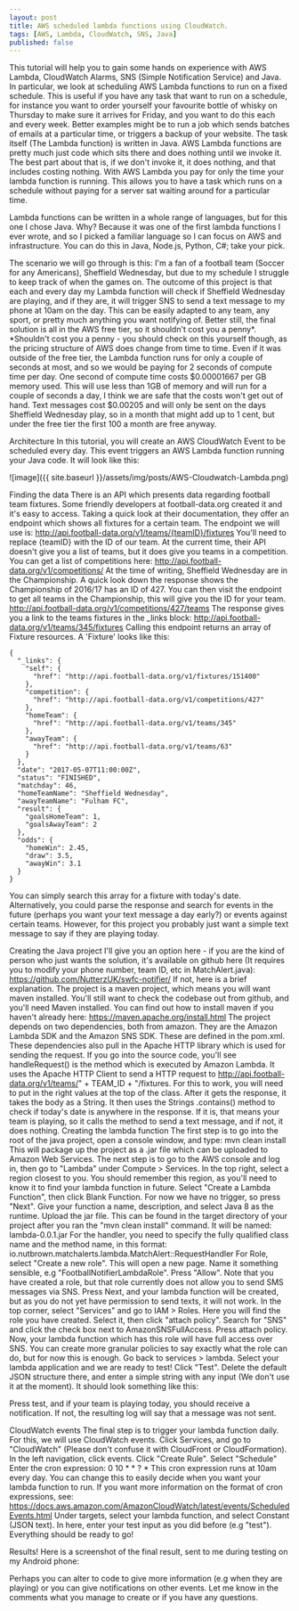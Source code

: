 ```yaml
---
layout: post
title: AWS scheduled lambda functions using CloudWatch.
tags: [AWS, Lambda, CloudWatch, SNS, Java]
published: false
---
```


This tutorial will help you to gain some hands on experience with AWS Lambda, CloudWatch Alarms, SNS (Simple Notification Service) and Java. In particular, we look at scheduling AWS Lambda functions to run on a fixed schedule. This is useful if you have any task that want to run on a schedule, for instance you want to order yourself your favourite bottle of whisky on Thursday to make sure it arrives for Friday, and you want to do this each and every week. Better examples might be to run a job which sends batches of emails at a particular time, or triggers a backup of your website. The task itself (The Lambda function) is written in Java. AWS Lambda functions are pretty much just code which sits there and does nothing until we invoke it. The best part about that is, if we don't invoke it, it does nothing, and that includes costing nothing. With AWS Lambda you pay for only the time your lambda function is running. This allows you to have a task which runs on a schedule without paying for a server sat waiting around for a particular time.

Lambda functions can be written in a whole range of languages, but for this one I chose Java. Why? Because it was one of the first lambda functions I ever wrote, and so I picked a familiar language so I can focus on AWS and infrastructure. You can do this in Java, Node.js, Python, C#; take your pick.

The scenario we will go through is this: I'm a fan of a football team (Soccer for any Americans), Sheffield Wednesday, but due to my schedule I struggle to keep track of when the games on. The outcome of this project is that each and every day my Lambda function will check if Sheffield Wednesday are playing, and if they are, it will trigger SNS to send a text message to my phone at 10am on the day. This can be easily adapted to any team, any sport, or pretty much anything you want notifying of. Better still, the final solution is all in the AWS free tier, so it shouldn't cost you a penny*.
*Shouldn't cost you a penny - you should check on this yourself though, as the pricing structure of AWS does change from time to time. Even if it was outside of the free tier, the Lambda function runs for only a couple of seconds at most, and so we would be paying for 2 seconds of compute time per day. One second of compute time costs $0.00001667 per GB memory used. This will use less than 1GB of memory and will run for a couple of seconds a day, I think we are safe that the costs won't get out of hand. Text messages cost $0.00205 and will only be sent on the days Sheffield Wednesday play, so in a month that might add up to 1 cent, but under the free tier the first 100 a month are free anyway.
 
Architecture
In this tutorial, you will create an AWS CloudWatch Event to be scheduled every day. This event triggers an AWS Lambda function running your Java code. 
It will look like this:

![image]({{ site.baseurl }}/assets/img/posts/AWS-Cloudwatch-Lambda.png)
 
Finding the data
There is an API which presents data regarding football team fixtures. Some friendly developers at football-data.org created it and it's easy to access. Taking a quick look at their documentation, they offer an endpoint which shows all fixtures for a certain team.
The endpoint we will use is: http://api.football-data.org/v1/teams/{teamID}/fixtures
You'll need to replace {teamID} with the ID of our team. At the current time, their API doesn't give you a list of teams, but it does give you teams in a competition. You can get a list of competitions here:
http://api.football-data.org/v1/competitions/
At the time of writing, Sheffield Wednesday are in the Championship. A quick look down the response shows the Championship of 2016/17 has an ID of 427. You can then visit the endpoint to get all teams in the Championship, this will give you the ID for your team.
http://api.football-data.org/v1/competitions/427/teams
The response gives you a link to the teams fixtures in the _links block: http://api.football-data.org/v1/teams/345/fixtures
Calling this endpoint returns an array of Fixture resources. A 'Fixture' looks like this:
 
    {
      "_links": {
        "self": {
          "href": "http://api.football-data.org/v1/fixtures/151400"
        },
        "competition": {
          "href": "http://api.football-data.org/v1/competitions/427"
        },
        "homeTeam": {
          "href": "http://api.football-data.org/v1/teams/345"
        },
        "awayTeam": {
          "href": "http://api.football-data.org/v1/teams/63"
        }
      },
      "date": "2017-05-07T11:00:00Z",
      "status": "FINISHED",
      "matchday": 46,
      "homeTeamName": "Sheffield Wednesday",
      "awayTeamName": "Fulham FC",
      "result": {
        "goalsHomeTeam": 1,
        "goalsAwayTeam": 2
      },
      "odds": {
        "homeWin": 2.45,
        "draw": 3.5,
        "awayWin": 3.1
      }
    }
 
You can simply search this array for a fixture with today's date. Alternatively, you could parse the response and search for events in the future (perhaps you want your text message a day early?) or events against certain teams. However, for this project you probably just want a simple text message to say if they are playing today.
 
Creating the Java project
I'll give you an option here - if you are the kind of person who just wants the solution, it's available on github here (It requires you to modify your phone number, team ID, etc in MatchAlert.java):
https://github.com/NutterzUK/swfc-notifier/
If not, here is a brief explanation. The project is a maven project, which means you will want maven installed. You'll still want to check the codebase out from github, and you'll need Maven installed. You can find out how to install maven if you haven't already here: https://maven.apache.org/install.html
The project depends on two dependencies, both from amazon. They are the Amazon Lambda SDK and the Amazon SNS SDK. These are defined in the pom.xml. These dependencies also pull in the Apache HTTP library which is used for sending the request.
If you go into the source code, you'll see handleRequest() is the method which is executed by Amazon Lambda.
It uses the Apache HTTP Client to send a HTTP request to http://api.football-data.org/v1/teams/" + TEAM_ID + "/fixtures. For this to work, you will need to put in the right values at the top of the class. After it gets the response, it takes the body as a String. It then uses the Strings .contains() method to check if today's date is anywhere in the response. If it is, that means your team is playing, so it calls the method to send a text message, and if not, it does nothing.
Creating the lambda function
The first step is to go into the root of the java project, open a console window, and type:
    mvn clean install
This will package up the project as a .jar file which can be uploaded to Amazon Web Services.
The next step is to go to the AWS console and log in, then go to "Lambda" under Compute > Services.
In the top right, select a region closest to you. You should remember this region, as you'll need to know it to find your lambda function in future.
Select "Create a Lambda Function", then click Blank Function. For now we have no trigger, so press "Next".
Give your function a name, description, and select Java 8 as the runtime.
Upload the jar file. This can be found in the target directory of your project after you ran the "mvn clean install" command. It will be named: lambda-0.0.1.jar
For the handler, you need to specify the fully qualified class name and the method name, in this format:
io.nutbrown.matchalerts.lambda.MatchAlert::RequestHandler
For Role, select "Create a new role". This will open a new page. Name it something sensible, e.g "FootballNotifierLambdaRole".
Press "Allow".
Note that you have created a role, but that role currently does not allow you to send SMS messages via SNS.
Press Next, and your lambda function will be created, but as you do not yet have permission to send texts, it will not work.
In the top corner, select "Services" and go to IAM > Roles. Here you will find the role you have created. Select it, then click "attach policy". Search for "SNS" and click the check box next to AmazonSNSFullAccess. Press attach policy. Now, your lambda function which has this role will have full access over SNS. You can create more granular policies to say exactly what the role can do, but for now this is enough.
Go back to services > lambda. Select your lambda application and we are ready to test!
Click "Test". Delete the default JSON structure there, and enter a simple string with any input (We don't use it at the moment). It should look something like this:
 
Press test, and if your team is playing today, you should receive a notification. If not, the resulting log will say that a message was not sent.
 
CloudWatch events
The final step is to trigger your lambda function daily. For this, we will use CloudWatch events.
Click Services, and go to "CloudWatch" (Please don't confuse it with CloudFront or CloudFormation).
In the left navigation, click events.
Click "Create Rule".
Select "Schedule"
Enter the cron expression:
0 10 * * ? *
This cron expression runs at 10am every day. You can change this to easily decide when you want your lambda function to run.
If you want more information on the format of cron expressions, see: https://docs.aws.amazon.com/AmazonCloudWatch/latest/events/ScheduledEvents.html
Under targets, select your lambda function, and select Constant (JSON text). In here, enter your test input as you did before (e.g "test").
Everything should be ready to go!
 
Results!
Here is a screenshot of the final result, sent to me during testing on my Android phone:
 
Perhaps you can alter to code to give more information (e.g when they are playing) or you can give notifications on other events. Let me know in the comments what you manage to create or if you have any questions.
